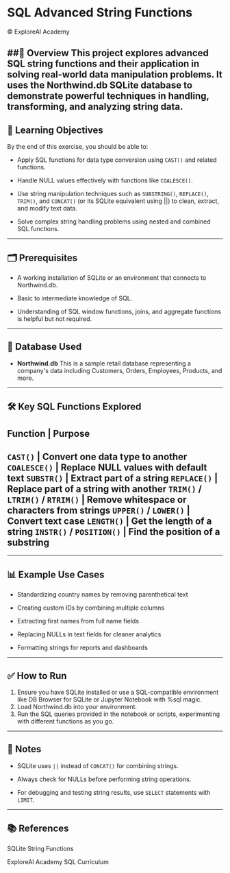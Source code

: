 # SQL Advanced String Functions
© ExploreAI Academy

##📘 Overview
This project explores advanced SQL string functions and their application in solving real-world data manipulation problems. It uses the Northwind.db SQLite database to demonstrate powerful techniques in handling, transforming, and analyzing string data.
---
## 🎯 Learning Objectives
By the end of this exercise, you should be able to:

- Apply SQL functions for data type conversion using `CAST()` and related functions.

- Handle NULL values effectively with functions like `COALESCE()`.

- Use string manipulation techniques such as `SUBSTRING()`, `REPLACE()`, `TRIM()`, and `CONCAT()` (or its SQLite equivalent using ||) to clean, extract, and modify text data.

- Solve complex string handling problems using nested and combined SQL functions.
--- 
## 🗂️ Prerequisites
- A working installation of SQLite or an environment that connects to Northwind.db.

- Basic to intermediate knowledge of SQL.

- Understanding of SQL window functions, joins, and aggregate functions is helpful but not required.
---
## 🧪 Database Used
- **Northwind.db**
    This is a sample retail database representing a company's data including Customers, Orders, Employees, Products, and more.
---
## 🛠️ Key SQL Functions Explored
Function                          |  Purpose
----------------------------------------------------------------------------------
`CAST()`                          |  Convert one data type to another
`COALESCE()`	                    |  Replace NULL values with default text
`SUBSTR()`	                      |  Extract part of a string
`REPLACE()`	                      |  Replace part of a string with another
`TRIM()` / `LTRIM()` / `RTRIM()`	|  Remove whitespace or characters from strings
`UPPER()` / `LOWER()`	            |  Convert text case
`LENGTH()`	                      |  Get the length of a string
`INSTR()` / `POSITION()`	        |  Find the position of a substring
----------------------------------------------------------------------------------
---
## 📊 Example Use Cases
- Standardizing country names by removing parenthetical text

- Creating custom IDs by combining multiple columns

- Extracting first names from full name fields

- Replacing NULLs in text fields for cleaner analytics

- Formatting strings for reports and dashboards
---
## ✅ How to Run
1. Ensure you have SQLite installed or use a SQL-compatible environment like DB Browser for SQLite or Jupyter Notebook with %sql magic.
2. Load Northwind.db into your environment.
3. Run the SQL queries provided in the notebook or scripts, experimenting with different functions as you go.
---
## 📌 Notes
- SQLite uses `||` instead of `CONCAT()` for combining strings.

- Always check for NULLs before performing string operations.

- For debugging and testing string results, use `SELECT` statements with `LIMIT`.
---
## 📚 References
SQLite String Functions

ExploreAI Academy SQL Curriculum




